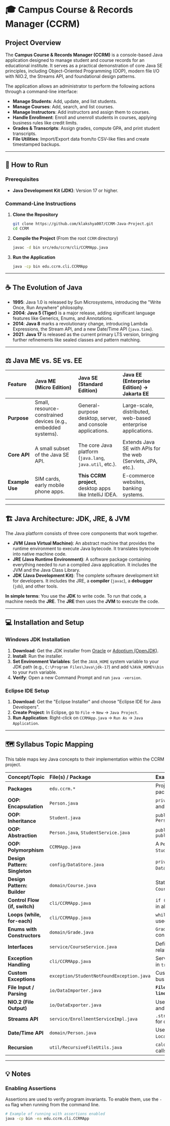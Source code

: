 # 🎓 Campus Course & Records Manager (CCRM)

## Project Overview

The **Campus Course & Records Manager (CCRM)** is a console-based Java application designed to manage student and course records for an educational institute. It serves as a practical demonstration of core Java SE principles, including Object-Oriented Programming (OOP), modern file I/O with NIO.2, the Streams API, and foundational design patterns.

The application allows an administrator to perform the following actions through a command-line interface:
* **Manage Students**: Add, update, and list students.
* **Manage Courses**: Add, search, and list courses.
* **Manage Instructors**: Add instructors and assign them to courses.
* **Handle Enrollment**: Enroll and unenroll students in courses, applying business rules like credit limits.
* **Grades & Transcripts**: Assign grades, compute GPA, and print student transcripts.
* **File Utilities**: Import/Export data from/to CSV-like files and create timestamped backups.

***

## 🚀 How to Run

### Prerequisites
* **Java Development Kit (JDK)**: Version 17 or higher.

### Command-Line Instructions
1.  **Clone the Repository**
    ```bash
    git clone https://github.com/klakshya007/CCRM-Java-Project.git
    cd CCRM
    ```
2.  **Compile the Project** (From the root `CCRM` directory)
    ```bash
    javac -d bin src/edu/ccrm/cli/CCRMApp.java
    ```
3.  **Run the Application**
    ```bash
    java -cp bin edu.ccrm.cli.CCRMApp
    ```

***

## ☕ The Evolution of Java

* **1995**: Java 1.0 is released by Sun Microsystems, introducing the "Write Once, Run Anywhere" philosophy.
* **2004**: **Java 5 (Tiger)** is a major release, adding significant language features like Generics, Enums, and Annotations.
* **2014**: **Java 8** marks a revolutionary change, introducing Lambda Expressions, the Stream API, and a new Date/Time API (`java.time`).
* **2021**: **Java 17** is released as the current primary LTS version, bringing further refinements like sealed classes and pattern matching.

***

## ⚖️ Java ME vs. SE vs. EE

| Feature | Java ME (Micro Edition) | Java SE (Standard Edition) | Java EE (Enterprise Edition) -> Jakarta EE |
| :--- | :--- | :--- | :--- |
| **Purpose** | Small, resource-constrained devices (e.g., embedded systems). | General-purpose desktop, server, and console applications. | Large-scale, distributed, web-based enterprise applications. |
| **Core API** | A small subset of the Java SE API. | The core Java platform (`java.lang`, `java.util`, etc.). | Extends Java SE with APIs for the web (Servlets, JPA, etc.). |
| **Example Use** | SIM cards, early mobile phone apps. | **This CCRM project**, desktop apps like IntelliJ IDEA. | E-commerce websites, banking systems. |

***

## 🏗️ Java Architecture: JDK, JRE, & JVM

The Java platform consists of three core components that work together.


* **JVM (Java Virtual Machine)**: An abstract machine that provides the runtime environment to execute Java bytecode. It translates bytecode into native machine code.
* **JRE (Java Runtime Environment)**: A software package containing everything needed to *run* a compiled Java application. It includes the JVM and the Java Class Library.
* **JDK (Java Development Kit)**: The complete software development kit for developers. It includes the JRE, a **compiler** (`javac`), a **debugger** (`jdb`), and other tools.

**In simple terms**: You use the **JDK** to write code. To run that code, a machine needs the **JRE**. The **JRE** then uses the **JVM** to execute the code.

***

## 💻 Installation and Setup

### Windows JDK Installation
1.  **Download**: Get the JDK installer from [Oracle](https://www.oracle.com/java/technologies/downloads/) or [Adoptium (OpenJDK)](https://adoptium.net/).
2.  **Install**: Run the installer.
3.  **Set Environment Variables**: Set the `JAVA_HOME` system variable to your JDK path (e.g., `C:\Program Files\Java\jdk-17`) and add `%JAVA_HOME%\bin` to your `Path` variable.
4.  **Verify**: Open a new Command Prompt and run `java -version`.

    

### Eclipse IDE Setup
1.  **Download**: Get the "Eclipse Installer" and choose "Eclipse IDE for Java Developers".
2.  **Create Project**: In Eclipse, go to `File` -> `New` -> `Java Project`.
3.  **Run Application**: Right-click on `CCRMApp.java` -> `Run As` -> `Java Application`.

    

***

## 🗺️ Syllabus Topic Mapping

This table maps key Java concepts to their implementation within the CCRM project.

| Concept/Topic | File(s) / Package | Example / Method / Line Reference |
| :--- | :--- | :--- |
| **Packages** | `edu.ccrm.*` | Project organized into logical packages (`cli`, `domain`, etc.). |
| **OOP: Encapsulation** | `Person.java` | `private` fields with `public` getters and setters. |
| **OOP: Inheritance** | `Student.java` | `public class Student extends Person { ... }` |
| **OOP: Abstraction** | `Person.java`, `StudentService.java` | `public abstract class Person`, `public interface StudentService` |
| **OOP: Polymorphism** | `CCRMApp.java` | A `Person` reference can hold a `Student` or `Instructor` object. |
| **Design Pattern: Singleton**| `config/DataStore.java` | `private static instance;`, `private DataStore()`, `getInstance()` |
| **Design Pattern: Builder**| `domain/Course.java` | Static nested `Builder` class for `Course` object creation. |
| **Control Flow (if, switch)**| `cli/CCRMApp.java` | `if (choice == 1)`, `switch (choice)` in all menu methods. |
| **Loops (while, for-each)** | `cli/CCRMApp.java` | `while (running)` main loop, `forEach` used for printing lists. |
| **Enums with Constructors** | `domain/Grade.java` | `Grade(double gradePoint)` constructor and `gradePoint` field. |
| **Interfaces** | `service/CourseService.java` | Defines the contract for course-related business logic. |
| **Exception Handling** | `cli/CCRMApp.java` | Service calls in menus are wrapped in `try-catch` blocks. |
| **Custom Exceptions** | `exception/StudentNotFoundException.java` | Custom exception for specific business errors. |
| **File Input / Parsing** | `io/DataImporter.java` | **`Files.lines().skip(1).map(line -> line.split(","))` to read CSV.** |
| **NIO.2 (File Output)** | `io/DataExporter.java` | Use of `Path`, `Paths`, `Files.write()`, and `Files.copy()`. |
| **Streams API** | `service/EnrollmentServiceImpl.java` | `.stream().filter(...).collect(...)` for data processing. |
| **Date/Time API** | `domain/Person.java` | Use of `LocalDate` for birth dates and `LocalDateTime` for timestamps. |
| **Recursion** | `util/RecursiveFileUtils.java` | `calculateDirectorySize()` method calls itself for subdirectories. |

***

## 💡 Notes

### Enabling Assertions
Assertions are used to verify program invariants. To enable them, use the `-ea` flag when running from the command line.
```bash
# Example of running with assertions enabled
java -cp bin -ea edu.ccrm.cli.CCRMApp


